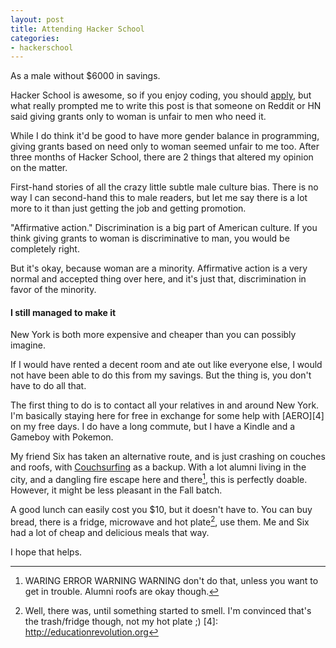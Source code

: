 ```yaml
---
layout: post
title: Attending Hacker School
categories:
- hackerschool
---
```


As a male without $6000 in savings.

Hacker School is awesome, so if you enjoy coding, you should [apply][1], but what really prompted me to write this post is that someone on Reddit or HN said giving grants only to woman is unfair to men who need it.

While I do think it'd be good to have more gender balance in programming, giving grants based on need only to woman seemed unfair to me too. After three months of Hacker School, there are 2 things that altered my opinion on the matter.

First-hand stories of all the crazy little subtle male culture bias. There is no way I can second-hand this to male readers, but let me say there is a lot more to it than just getting the job and getting promotion.

"Affirmative action." Discrimination is a big part of American culture. If you think giving grants to woman is discriminative to man, you would be completely right.

But it's okay, because woman are a minority. Affirmative action is a very normal and accepted thing over here, and it's just that, discrimination in favor of the minority.

#### I still managed to make it

New York is both more expensive and cheaper than you can possibly imagine.

If I would have rented a decent room and ate out like everyone else, I would not have been able to do this from my savings. But the thing is, you don't have to do all that.

The first thing to do is to contact all your relatives in and around New York. I'm basically staying here for free in exchange for some help with [AERO][4] on my free days. I do have a long commute, but I have a Kindle and a Gameboy with Pokemon.

My friend Six has taken an alternative route, and is just crashing on couches and roofs, with [Couchsurfing][2] as a backup. With a lot alumni living in the city, and a dangling fire escape here and there[^5], this is perfectly doable. However, it might be less pleasant in the Fall batch.

A good lunch can easily cost you $10, but it doesn't have to. You can buy bread, there is a fridge, microwave and hot plate[^3], use them. Me and Six had a lot of cheap and delicious meals that way.

I hope that helps.

[1]: http://hackerschool.com/apply
[2]: http://couchsurfing.org
[^3]: Well, there was, until something started to smell. I'm convinced that's the trash/fridge though, not my hot plate ;)
[4]: http://educationrevolution.org
[^5]: WARING ERROR WARNING WARNING don't do that, unless you want to get in trouble. Alumni roofs are okay though.
